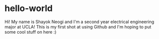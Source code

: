 # hello-world
Hi!
My name is Shayok Neogi and I'm a second year electrical engineering major at UCLA! This is my first shot at using Github and I'm hoping to put some cool stuff on here :)

